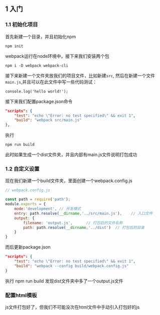 ## 1 入门
### 1.1 初始化项目
首先新建一个目录，并且初始化npm

```
npm init
```

webpack运行在node环境中，接下来我们安装两个包

```
npm i -D webpack webpack-cli
```

接下来新建一个文件夹放我们的项目文件，比如新建`src`, 然后在新建一个文件`main.js`,并且可以在此文件中写一些代码测试：

``` 
console.log('hello world!');
```

接下来我们配置package.json命令
``` json
"scripts": {
    "test": "echo \"Error: no test specified\" && exit 1",
    "build": "webpack src/main.js"
},
```

执行

```
npm run build
```

此时如果生成一个dist文件夹，并且内部有main.js文件说明打包成功

### 1.2 自定义设置
现在我们新建一个build文件夹，里面创建一个webpack.config.js

```javaScript
// webpack.config.js

const path = require('path');
module.exports = {
    mode:'development', // 开发模式
    entry: path.resolve(__dirname,'../src/main.js'),    // 入口文件
    output: {
        filename: 'output.js',      // 打包后的文件名称
        path: path.resolve(__dirname,'../dist')  // 打包后的目录
    }
}
```

而后更新package.json

```json
"scripts": {
    "test": "echo \"Error: no test specified\" && exit 1",
    "build": "webpack --config build/webpack.config.js"
}
```

执行 npm run build 发现dist文件夹中多了一个output.js文件

### 配置html模板
js文件打包好了，但我们不可能没次在html文件中手动引入打包好的js